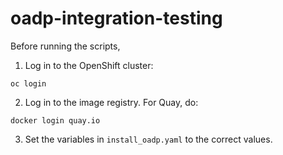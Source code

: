 # oadp-integration-testing

Before running the scripts,

1. Log in to the OpenShift cluster: 
```
oc login
```
2. Log in to the image registry. For Quay, do:
```
docker login quay.io
```
3. Set the variables in `install_oadp.yaml` to the correct values.
